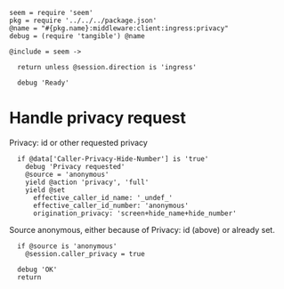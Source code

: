     seem = require 'seem'
    pkg = require '../../../package.json'
    @name = "#{pkg.name}:middleware:client:ingress:privacy"
    debug = (require 'tangible') @name

    @include = seem ->

      return unless @session.direction is 'ingress'

      debug 'Ready'

Handle privacy request
======================

Privacy: id or other requested privacy

      if @data['Caller-Privacy-Hide-Number'] is 'true'
        debug 'Privacy requested'
        @source = 'anonymous'
        yield @action 'privacy', 'full'
        yield @set
          effective_caller_id_name: '_undef_'
          effective_caller_id_number: 'anonymous'
          origination_privacy: 'screen+hide_name+hide_number'

Source anonymous, either because of Privacy: id (above) or already set.

      if @source is 'anonymous'
        @session.caller_privacy = true

      debug 'OK'
      return

